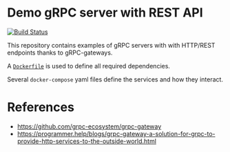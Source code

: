 # Demo gRPC server with REST API

[![Build Status](https://travis-ci.org/Gjacquenot/demo_grpc_server_with_rest_api.svg?branch=master)](https://travis-ci.org/Gjacquenot/demo_grpc_server_with_rest_api)

This repository contains examples of gRPC servers with
with HTTP/REST endpoints thanks to gRPC-gateways.

A [`Dockerfile`](Dockerfile) is used to define all required dependencies.

Several `docker-compose` yaml files define the services and how they interact.

# References

- https://github.com/grpc-ecosystem/grpc-gateway
- https://programmer.help/blogs/grpc-gateway-a-solution-for-grpc-to-provide-http-services-to-the-outside-world.html

